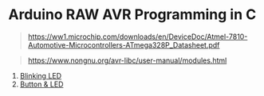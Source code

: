 # Arduino RAW AVR Programming in C

> https://ww1.microchip.com/downloads/en/DeviceDoc/Atmel-7810-Automotive-Microcontrollers-ATmega328P_Datasheet.pdf

> https://www.nongnu.org/avr-libc/user-manual/modules.html

1. [Blinking LED](BlinkingLED/README.md)
2. [Button & LED](BUTTON-IO-LED/README.md)
